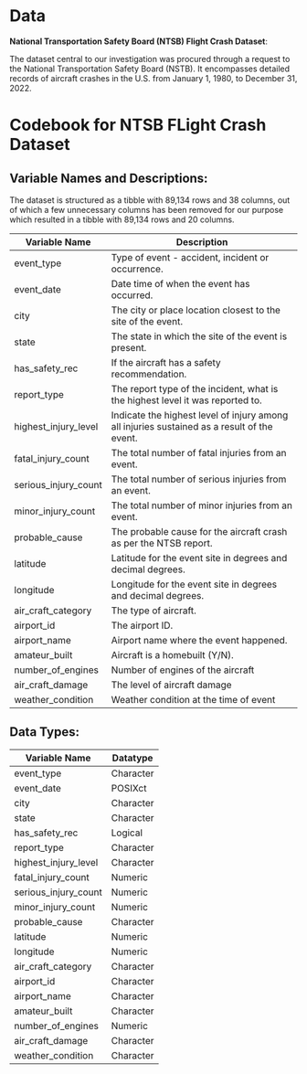 # Data

**National Transportation Safety Board (NTSB) Flight Crash Dataset**:

The dataset central to our investigation was procured through a request to the National Transportation Safety Board (NSTB). It encompasses detailed records of aircraft crashes in the U.S. from January 1, 1980, to December 31, 2022.

# Codebook for NTSB FLight Crash Dataset

## Variable Names and Descriptions:

The dataset is structured as a tibble with 89,134 rows and 38 columns, out of which a few unnecessary columns has been removed for our purpose which resulted in a tibble with 89,134 rows and 20 columns.

| Variable Name        | Description                                                                                 |
|------------------|------------------------------------------------------|
| event_type           | Type of event - accident, incident or occurrence.                                           |
| event_date           | Date time of when the event has occurred.                                                   |
| city                 | The city or place location closest to the site of the event.                                |
| state                | The state in which the site of the event is present.                                        |
| has_safety_rec       | If the aircraft has a safety recommendation.                                                |
| report_type          | The report type of the incident, what is the highest level it was reported to.              |
| highest_injury_level | Indicate the highest level of injury among all injuries sustained as a result of the event. |
| fatal_injury_count   | The total number of fatal injuries from an event.                                           |
| serious_injury_count | The total number of serious injuries from an event.                                         |
| minor_injury_count   | The total number of minor injuries from an event.                                           |
| probable_cause       | The probable cause for the aircraft crash as per the NTSB report.                           |
| latitude             | Latitude for the event site in degrees and decimal degrees.                                 |
| longitude            | Longitude for the event site in degrees and decimal degrees.                                |
| air_craft_category   | The type of aircraft.                                                                       |
| airport_id           | The airport ID.                                                                             |
| airport_name         | Airport name where the event happened.                                                      |
| amateur_built        | Aircraft is a homebuilt (Y/N).                                                              |
| number_of_engines    | Number of engines of the aircraft                                                           |
| air_craft_damage     | The level of aircraft damage                                                                |
| weather_condition    | Weather condition at the time of event                                                      |

## Data Types:

| Variable Name        | Datatype  |
|----------------------|-----------|
| event_type           | Character |
| event_date           | POSIXct   |
| city                 | Character |
| state                | Character |
| has_safety_rec       | Logical   |
| report_type          | Character |
| highest_injury_level | Character |
| fatal_injury_count   | Numeric   |
| serious_injury_count | Numeric   |
| minor_injury_count   | Numeric   |
| probable_cause       | Character |
| latitude             | Numeric   |
| longitude            | Numeric   |
| air_craft_category   | Character |
| airport_id           | Character |
| airport_name         | Character |
| amateur_built        | Character |
| number_of_engines    | Numeric   |
| air_craft_damage     | Character |
| weather_condition    | Character |
